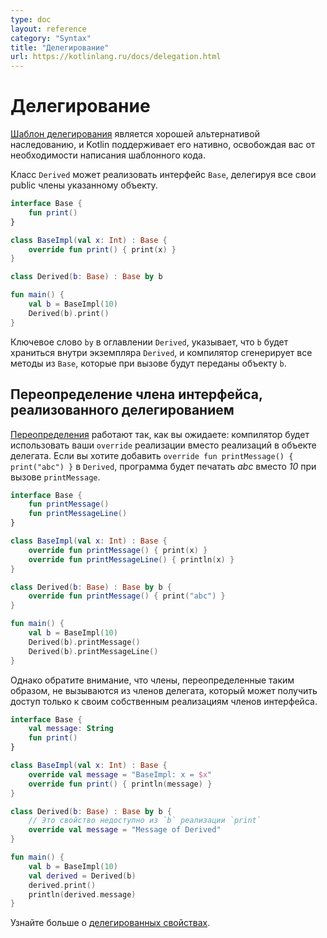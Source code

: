 ```yaml
---
type: doc
layout: reference
category: "Syntax"
title: "Делегирование"
url: https://kotlinlang.ru/docs/delegation.html
---
```


<!-- При переводе статьи оригинальная версия была от 31 March 2021 -->

<!--# Delegation-->
# Делегирование

<!--The [Delegation pattern](https://en.wikipedia.org/wiki/Delegation_pattern) has proven to be a good alternative to 
implementation inheritance, and Kotlin supports it natively requiring zero boilerplate code.-->
[Шаблон делегирования](https://ru.wikipedia.org/wiki/%D0%A8%D0%B0%D0%B1%D0%BB%D0%BE%D0%BD_%D0%B4%D0%B5%D0%BB%D0%B5%D0%B3%D0%B8%D1%80%D0%BE%D0%B2%D0%B0%D0%BD%D0%B8%D1%8F)
является хорошей альтернативой наследованию, и Kotlin поддерживает его нативно, освобождая вас от необходимости
написания шаблонного кода.

<!-- A class `Derived` can implement an interface `Base` by delegating all of its public members to a specified object: -->
Класс `Derived` может реализовать интерфейс `Base`, делегируя все свои public члены указанному объекту.

```kotlin
interface Base {
    fun print()
}

class BaseImpl(val x: Int) : Base {
    override fun print() { print(x) }
}

class Derived(b: Base) : Base by b

fun main() {
    val b = BaseImpl(10)
    Derived(b).print()
}
```

<!--The `by`-clause in the supertype list for `Derived` indicates that `b` will be stored internally in objects 
of `Derived` and the compiler will generate all the methods of `Base` that forward to `b`.-->
Ключевое слово `by` в оглавлении `Derived`, указывает, что `b` будет храниться внутри экземпляра `Derived`, и компилятор
сгенерирует все методы из `Base`, которые при вызове будут переданы объекту `b`.

<a name="overriding-a-member-of-an-interface-implemented-by-delegation"></a>

<!-- ## Overriding a member of an interface implemented by delegation -->
## Переопределение члена интерфейса, реализованного делегированием

<!-- [Overrides](inheritance.md#overriding-methods) work as you expect: the compiler will use your `override` 
implementations instead of those in the delegate object. If you want to add `override fun printMessage() { print("abc") }` to 
`Derived`, the program would print *abc* instead of *10* when `printMessage` is called: -->
[Переопределения](inheritance.html#overriding-methods) работают так, как вы ожидаете: компилятор будет использовать
ваши `override` реализации вместо реализаций в объекте делегата. Если вы хотите добавить
`override fun printMessage() { print("abc") }` в `Derived`, программа будет печатать *abc* вместо *10* при вызове `printMessage`.

```kotlin
interface Base {
    fun printMessage()
    fun printMessageLine()
}

class BaseImpl(val x: Int) : Base {
    override fun printMessage() { print(x) }
    override fun printMessageLine() { println(x) }
}

class Derived(b: Base) : Base by b {
    override fun printMessage() { print("abc") }
}

fun main() {
    val b = BaseImpl(10)
    Derived(b).printMessage()
    Derived(b).printMessageLine()
}
```

<!-- Note, however, that members overridden in this way do not get called from the members of the 
delegate object, which can only access its own implementations of the interface members: -->
Однако обратите внимание, что члены, переопределенные таким образом, не вызываются из членов делегата,
который может получить доступ только к своим собственным реализациям членов интерфейса.

```kotlin
interface Base {
    val message: String
    fun print()
}

class BaseImpl(val x: Int) : Base {
    override val message = "BaseImpl: x = $x"
    override fun print() { println(message) }
}

class Derived(b: Base) : Base by b {
    // Это свойство недоступно из `b` реализации `print`
    override val message = "Message of Derived"
}

fun main() {
    val b = BaseImpl(10)
    val derived = Derived(b)
    derived.print()
    println(derived.message)
}
```

<!-- Learn more about [delegated properties](delegated-properties.md). -->
Узнайте больше о [делегированных свойствах](delegated-properties.html).
